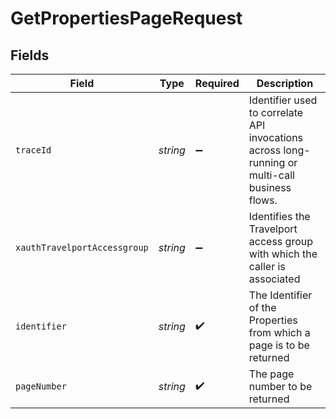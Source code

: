 # GetPropertiesPageRequest


## Fields

| Field                                                                                          | Type                                                                                           | Required                                                                                       | Description                                                                                    |
| ---------------------------------------------------------------------------------------------- | ---------------------------------------------------------------------------------------------- | ---------------------------------------------------------------------------------------------- | ---------------------------------------------------------------------------------------------- |
| `traceId`                                                                                      | *string*                                                                                       | :heavy_minus_sign:                                                                             | Identifier used to correlate API invocations across long-running or multi-call business flows. |
| `xauthTravelportAccessgroup`                                                                   | *string*                                                                                       | :heavy_minus_sign:                                                                             | Identifies the Travelport access group with which the caller is associated                     |
| `identifier`                                                                                   | *string*                                                                                       | :heavy_check_mark:                                                                             | The Identifier of the Properties from which a page is to be returned                           |
| `pageNumber`                                                                                   | *string*                                                                                       | :heavy_check_mark:                                                                             | The page number to be returned                                                                 |
